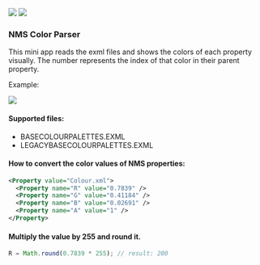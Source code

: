 ![](https://img.shields.io/github/release/nmscd/nmscolorparser.svg) ![](https://img.shields.io/github/issues/nmscd/nmscolorparser.svg)
### NMS Color Parser

This mini app reads the exml files and shows the colors of each property visually.
The number represents the index of that color in their parent property.

Example:

![](https://nmscd.github.io/nmscolorparser/src/img/sample.png)

#### Supported files:
- BASECOLOURPALETTES.EXML
- LEGACYBASECOLOURPALETTES.EXML

#### How to convert the color values of NMS properties:

```xml
<Property value="Colour.xml">
  <Property name="R" value="0.7839" />
  <Property name="G" value="0.41184" />
  <Property name="B" value="0.02691" />
  <Property name="A" value="1" />
</Property>
```
#### Multiply the value by 255 and round it.

```javascript
R = Math.round(0.7839 * 255); // result: 200
```
